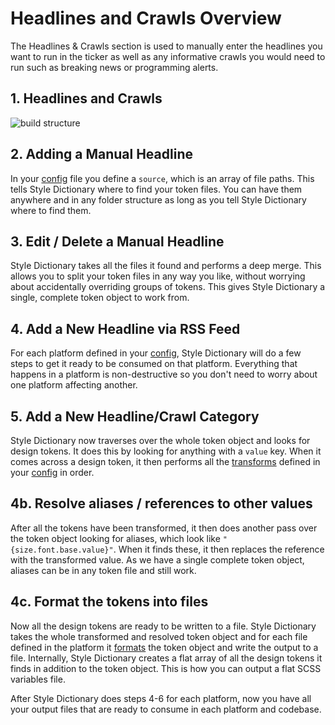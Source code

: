 # Headlines and Crawls Overview

The Headlines & Crawls section is used to manually enter the headlines you want to run in the ticker as well as any informative crawls you would need to run such as breaking news or programming alerts.

## 1. Headlines and Crawls

![build structure](assets/build-diagram.png)

## 2. Adding a Manual Headline

In your [config](config.md) file you define a `source`, which is an array of file paths. This tells Style Dictionary where to find your token files. You can have them anywhere and in any folder structure as long as you tell Style Dictionary where to find them.

## 3. Edit / Delete a Manual Headline

Style Dictionary takes all the files it found and performs a deep merge. This allows you to split your token files in any way you like, without worrying about accidentally overriding groups of tokens. This gives Style Dictionary a single, complete token object to work from.

## 4. Add a New Headline via RSS Feed

For each platform defined in your [config](config.md), Style Dictionary will do a few steps to get it ready to be consumed on that platform. Everything that happens in a platform is non-destructive so you don't need to worry about one platform affecting another.

## 5. Add a New Headline/Crawl Category

Style Dictionary now traverses over the whole token object and looks for design tokens. It does this by looking for anything with a `value` key. When it comes across a design token, it then performs all the [transforms](transforms.md) defined in your [config](config.md) in order.

## 4b. Resolve aliases / references to other values

After all the tokens have been transformed, it then does another pass over the token object looking for aliases, which look like `"{size.font.base.value}"`. When it finds these, it then replaces the reference with the transformed value. As we have a single complete token object, aliases can be in any token file and still work.

## 4c. Format the tokens into files

Now all the design tokens are ready to be written to a file. Style Dictionary takes the whole transformed and resolved token object and for each file defined in the platform it [formats](formats.md) the token object and write the output to a file. Internally, Style Dictionary creates a flat array of all the design tokens it finds in addition to the token object. This is how you can output a flat SCSS variables file.

After Style Dictionary does steps 4-6 for each platform, now you have all your output files that are ready to consume in each platform and codebase.
